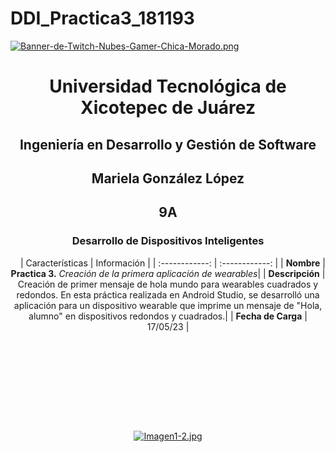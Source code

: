 # DDI_Practica3_181193

[![Banner-de-Twitch-Nubes-Gamer-Chica-Morado.png](https://i.postimg.cc/15q3LFXF/Banner-de-Twitch-Nubes-Gamer-Chica-Morado.png)](https://postimg.cc/MvzwBvyZ)

<div align="center">
  
# Universidad Tecnológica de Xicotepec de Juárez


## Ingeniería en Desarrollo y Gestión de Software
## Mariela González López
## 9A
### Desarrollo de Dispositivos Inteligentes

&nbsp;
&nbsp;
|  Características |  Información |
| :------------: | :------------: |
| **Nombre**  |  **Practica 3.** *Creación de la primera aplicación de wearables*|
| **Descripción**  | Creación de primer mensaje de hola mundo para wearables cuadrados y redondos. En esta práctica realizada en Android Studio, se desarrolló una aplicación para un dispositivo wearable que imprime un mensaje de "Hola, alumno" en dispositivos redondos y cuadrados.|
|  **Fecha de Carga** | 17/05/23  |

&nbsp;
&nbsp;

&nbsp;
&nbsp;

<br>
<br>
<br>
<br>

[![Imagen1-2.jpg](https://i.postimg.cc/x1swjyVj/Imagen1-2.jpg)](https://postimg.cc/0zwWcSNh)
